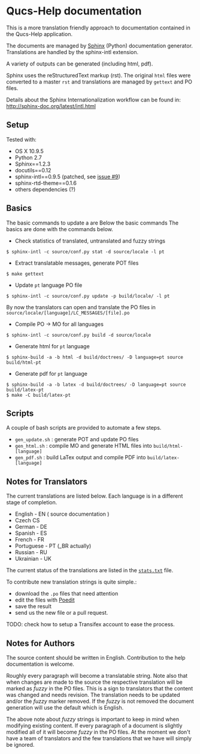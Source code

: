 
Qucs-Help documentation
=======================

This is a more translation friendly approach to documentation contained in the Qucs-Help application.

The documents are managed by [Sphinx](http://sphinx-doc.org/latest/index.html) (Python) documentation generator.
Translations are handled by the sphinx-intl extension.

A variety of outputs can be generated (including html, pdf).

Sphinx uses the reStructuredText markup (rst).
The original `html` files were converted to a master `rst` and translations are
managed by `gettext` and PO files.

Details about the Sphinx Internationalization workflow can be found in: http://sphinx-doc.org/latest/intl.html


Setup
-----

Tested with:

- OS X 10.9.5
- Python 2.7
- Sphinx==1.2.3
- docutils==0.12
- sphinx-intl==0.9.5 (patched, see
[issue #9](https://bitbucket.org/shimizukawa/sphinx-intl/issue/9/supporting-fuzzy-flag))
- sphinx-rtd-theme==0.1.6
- others dependencies (?)


Basics
------

The basic commands to update a are Below the basic commands The basics are done with the commands below.

- Check statistics of translated, untranslated and fuzzy strings

```
$ sphinx-intl -c source/conf.py stat -d source/locale -l pt
```

- Extract translatable messages, generate POT files

```
$ make gettext
```

- Update `pt` language PO file

```
$ sphinx-intl -c source/conf.py update -p build/locale/ -l pt
```

By now the translators can open and translate the PO files in ``source/locale/[language]/LC_MESSAGES/[file].po``

- Compile PO -> MO for all languages

```
$ sphinx-intl -c source/conf.py build -d source/locale
```

- Generate html for `pt` language

```
$ sphinx-build -a -b html -d build/doctrees/ -D language=pt source build/html-pt
```

- Generate pdf for `pt` language

```
$ sphinx-build -a -b latex -d build/doctrees/ -D language=pt source build/latex-pt
$ make -C build/latex-pt
```

Scripts
-------

A couple of bash scripts are provided to automate a few steps.

- ``gen_update.sh`` : generate POT and update PO files
- ``gen_html.sh``   : compile MO and generate HTML files into `build/html-[language]`
- ``gen_pdf.sh``    : build LaTex output and compile PDF into `build/latex-[language]`


Notes for Translators
---------------------

The current translations are listed below.
Each language is in a different stage of completion.

- English - EN ( source documentation )
- Czech CS
- German - DE
- Spanish - ES
- French - FR
- Portuguese - PT (\_BR actually)
- Russian - RU
- Ukrainian - UK

The current status of the translations are listed in the [``stats.txt``](stats.txt) file.

To contribute new translation strings is quite simple.:

- download the ``.po`` files that need attention
- edit the files with [Poedit](http://poedit.net/)
- save the result
- send us the new file or a pull request.

TODO: check how to setup a Transifex account to ease the process.


Notes for Authors
-----------------

The source content should be written in English. Contribution to the help documentation is welcome.

Roughly every paragraph will become a translatable string.
Note also that when changes are made to the source the respective translation will be
marked as *fuzzy* in the PO files.
This is a sign to translators that the content was changed and needs revision.
The translation needs to be updated and/or the *fuzzy* marker removed.
If the *fuzzy* is not removed the document generation will use the default which is English.

The above note about *fuzzy* strings is important to keep in mind when modifying existing content.
If every paragraph of a document is slightly modified all of it will become *fuzzy* in the PO files.
At the moment we don't have a team of translators and the few translations that we have will simply
be ignored.






